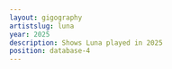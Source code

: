 ```yaml
---
layout: gigography
artistslug: luna
year: 2025
description: Shows Luna played in 2025
position: database-4
---
```

